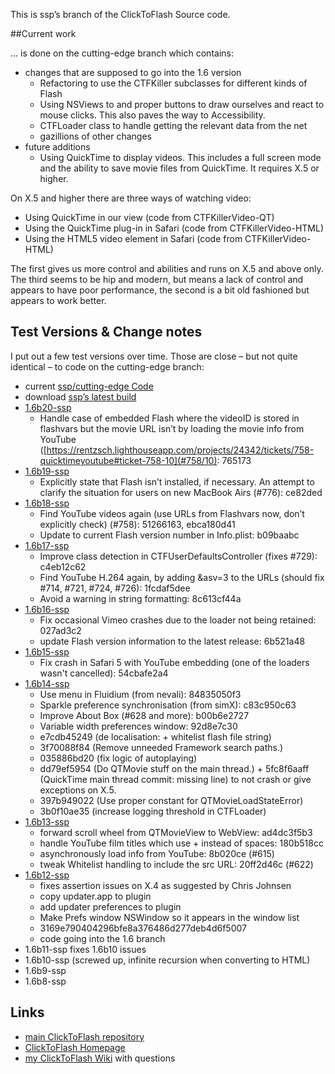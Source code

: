 This is ssp’s branch of the ClickToFlash Source code.

##Current work

… is done on the cutting-edge branch which contains:

* changes that are supposed to go into the 1.6 version
	* Refactoring to use the CTFKiller subclasses for different kinds of Flash
	* Using NSViews to and proper buttons to draw ourselves and react to mouse clicks. This also paves the way to Accessibility.
	* CTFLoader class to handle getting the relevant data from the net
	* gazillions of other changes
* future additions
	* Using QuickTime to display videos. This includes a full screen mode and the ability to save movie files from QuickTime. It requires X.5 or higher.


On X.5 and higher there are three ways of watching video:

* Using QuickTime in our view (code from CTFKillerVideo-QT)
* Using the QuickTime plug-in in Safari (code from CTFKillerVideo-HTML)
* Using the HTML5 video element in Safari (code from CTFKillerVideo-HTML)

The first gives us more control and abilities and runs on X.5 and above only. The third seems to be hip and modern, but means a lack of control and appears to have poor performance, the second is a bit old fashioned but appears to work better.


## Test Versions & Change notes

I put out a few test versions over time. Those are close – but not quite identical – to code on the cutting-edge branch:

* current [ssp/cutting-edge Code](http://github.com/ssp/clicktoflash/tree/cutting-edge)
* download [ssp’s latest build](http://earthlingsoft.net/beta/ClickToFlash-ssp-latest.zip)
* [1.6b20-ssp](http://earthlingsoft.net/beta/ClickToFlash-1.6b20-ssp.zip)
	* Handle case of embedded Flash where the videoID is stored in flashvars but the movie URL isn’t by loading the movie info from YouTube ([https://rentzsch.lighthouseapp.com/projects/24342/tickets/758-quicktimeyoutube#ticket-758-10](#758/10): 765173
* [1.6b19-ssp](http://earthlingsoft.net/beta/ClickToFlash-1.6b19-ssp.zip)
	* Explicitly state that Flash isn’t installed, if necessary. An attempt to clarify the situation for users on new MacBook Airs (#776): ce82ded
* [1.6b18-ssp](http://earthlingsoft.net/beta/ClickToFlash-1.6b18-ssp.zip)
	* Find YouTube videos again (use URLs from Flashvars now, don’t explicitly check) (#758): 51266163, ebca180d41
	* Update to current Flash version number in Info.plist: b09baabc
* [1.6b17-ssp](http://earthlingsoft.net/beta/ClickToFlash-1.6b17-ssp.zip)
	* Improve class detection in CTFUserDefaultsController (fixes #729): c4eb12c62
	* Find YouTube H.264 again, by adding &asv=3 to the URLs (should fix #714, #721, #724, #726): 1fcdaf5dee
	* Avoid a warning in string formatting: 8c613cf44a
* [1.6b16-ssp](http://earthlingsoft.net/beta/ClickToFlash-1.6b16-ssp.zip)
	* Fix occasional Vimeo crashes due to the loader not being retained: 027ad3c2
	* update Flash version information to the latest release: 6b521a48
* [1.6b15-ssp](http://earthlingsoft.net/beta/ClickToFlash-1.6b15-ssp.zip)
	* Fix crash in Safari 5 with YouTube embedding (one of the loaders wasn't cancelled): 54cbafe2a4
* [1.6b14-ssp](http://earthlingsoft.net/beta/ClickToFlash-1.6b14-ssp.zip)
	* Use menu in Fluidium (from nevali): 84835050f3
	* Sparkle preference synchronisation (from simX): c83c950c63
	* Improve About Box (#628 and more): b00b6e2727
	* Variable width preferences window: 92d8e7c30
	* e7cdb45249 (de localisation: + whitelist flash file string)
	* 3f70088f84 (Remove unneeded Framework search paths.)
	* 035886bd20 (fix logic of autoplaying)
	* dd79ef5954 (Do QTMovie stuff on the main thread.) + 5fc8f6aaff (QuickTime main thread commit: missing line) to not crash or give exceptions on X.5.
	* 397b949022 (Use proper constant for QTMovieLoadStateError)
	* 3b0f10ae35 (increase logging threshold in CTFLoader)
* [1.6b13-ssp](http://earthlingsoft.net/beta/ClickToFlash-1.6b13-ssp.zip)
	* forward scroll wheel from QTMovieView to WebView: ad4dc3f5b3
	* handle YouTube film titles which use + instead of spaces: 180b518cc
	* asynchronously load info from YouTube: 8b020ce (#615)
	* tweak Whitelist handling to include the src URL: 20ff2d46c (#622)
* [1.6b12-ssp](http://earthlingsoft.net/beta/ClickToFlash-1.6b12-ssp.zip)
	* fixes assertion issues on X.4 as suggested by Chris Johnsen
	* copy updater.app to plugin
	* add updater preferences to plugin
	* Make Prefs window NSWindow so it appears in the window list
	* 3169e790404296bfe8a376486d277deb4d6f5007
	* code going into the 1.6 branch
* 1.6b11-ssp fixes 1.6b10 issues
* 1.6b10-ssp (screwed up, infinite recursion when converting to HTML)
* 1.6b9-ssp
* 1.6b8-ssp


## Links
* [main ClickToFlash repository](http://github.com/rentzsch/clicktoflash/)
* [ClickToFlash Homepage](http://clicktoflash.com)
* [my ClickToFlash Wiki](http://wiki.github.com/ssp/clicktoflash/) with questions